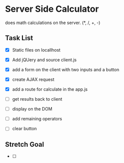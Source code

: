 # Server Side Calculator

does math calculations on the server.
(*, /, +, -)

## Task List
- [x] Static files on locallhost
- [x] Add jQUery and source client.js
- [x] add a form on the client with two inputs and a button
- [X] create AJAX request
- [X] add a route for calculate in the app.js
- [ ] get results back to client
- [ ] display on the DOM
- [ ] add remaining operators
- [ ] clear button


## Stretch Goal
- [ ] 